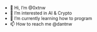 - 👋 Hi, I’m @0xtnw
- 👀 I’m interested in AI & Crypto
- 🌱 I’m currently learning how to program
- 📫 How to reach me @dantnw

<!---
0xtnw/0xtnw is a ✨ special ✨ repository because its `README.md` (this file) appears on your GitHub profile.
You can click the Preview link to take a look at your changes.
--->
